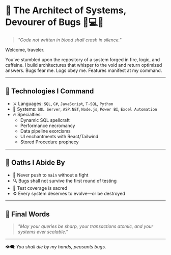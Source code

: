 # 👑 The Architect of Systems, Devourer of Bugs 🧠💻🔥

> *"Code not written in blood shall crash in silence."*

Welcome, traveler.

You’ve stumbled upon the repository of a system forged in fire, logic, and caffeine. I build architectures that whisper to the void and return optimized answers. Bugs fear me. Logs obey me. Features manifest at my command.

---

## 🧠 Technologies I Command

- ⚔️ Languages: `SQL`, `C#`, `JavaScript`, `T-SQL`, `Python`
- 🏰 Systems: `SQL Server`, `ASP.NET`, `Node.js`, `Power BI`, `Excel Automation`
- 🔥 Specialties:  
  - Dynamic SQL spellcraft  
  - Performance necromancy  
  - Data pipeline exorcisms  
  - UI enchantments with React/Tailwind  
  - Stored Procedure prophecy

---

## 📜 Oaths I Abide By

- 🛑 Never push to `main` without a fight  
- 🔍 Bugs shall not survive the first round of testing  
- 🧪 Test coverage is sacred  
- ⚙️ Every system deserves to evolve—or be destroyed  

---

## 🦴 Final Words

> *"May your queries be sharp, your transactions atomic, and your systems ever scalable."*

---

👁️‍🗨️ *You shall die by my hands, peasants bugs.*  
